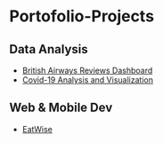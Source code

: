 # Portofolio-Projects
## Data Analysis
- [British Airways Reviews Dashboard](https://github.com/FBNajis/British-Airways-Reviews-Dashboard)
- [Covid-19 Analysis and Visualization](https://github.com/FBNajis/Covid-19-Analysis-and-Visualization)

## Web & Mobile Dev
- [EatWise](https://github.com/FBNajis/eatwise)
